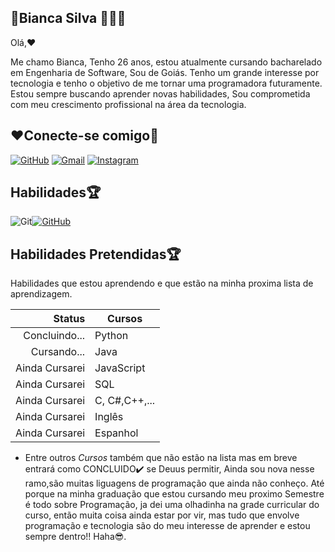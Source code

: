 ## 🎀Bianca Silva 👩‍💻🎀

Olá,❤️

Me chamo Bianca, Tenho 26 anos, estou atualmente cursando bacharelado em Engenharia de Software, Sou de Goiás. Tenho um grande interesse por tecnologia e tenho o objetivo de me tornar uma programadora futuramente. Estou sempre buscando aprender novas habilidades, Sou comprometida com meu crescimento profissional na área da tecnologia.




## ❤️Conecte-se comigo📶
[![GitHub](https://img.shields.io/badge/GitHub-100000?style=for-the-badge&logo=github&logoColor=white)](https://github.com/biancaFers)
[![Gmail](https://img.shields.io/badge/Gmail-333333?style=for-the-badge&logo=gmail&logoColor=red)](biancaferreira1997@gmail.com)
[![Instagram](https://img.shields.io/badge/-Instagram-%23E4405F?style=for-the-badge&logo=instagram&logoColor=white)](https://www.instagram.com/bianca_silvaa.sz?igsh=ODFyZHJja3ZreGE3)

## Habilidades🏆
![Git](https://img.shields.io/badge/GIT-E44C30?style=for-the-badge&logo=git&logoColor=white)[![GitHub](https://img.shields.io/badge/GitHub-100000?style=for-the-badge&logo=github&logoColor=white)](https://github.com/SEUUSERNAME)


## Habilidades Pretendidas🏆

Habilidades que estou aprendendo e que estão na minha proxima lista de aprendizagem.

| Status | Cursos |
|-------:|-----------|
| Concluindo...|Python|
| Cursando...| Java  |
| Ainda Cursarei| JavaScript|
| Ainda Cursarei| SQL   |
| Ainda Cursarei| C, C#,C++,...|
| Ainda Cursarei| Inglês|
| Ainda Cursarei| Espanhol| 
 
 * Entre outros *Cursos* também que não estão na lista mas em breve entrará como CONCLUIDO✔️ se Deuus permitir, Ainda sou nova nesse ramo,são muitas liguagens de programação que ainda não conheço. Até porque na minha graduação que estou cursando meu proximo Semestre é todo sobre Programação, ja dei uma olhadinha na grade curricular do curso, então muita coisa ainda estar por vir, mas tudo que envolve programação e tecnologia são do meu interesse de aprender e estou sempre dentro!! Haha😎.

